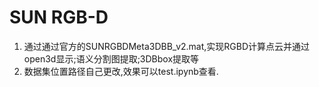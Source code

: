 
# SUN RGB-D
1. 通过通过官方的SUNRGBDMeta3DBB_v2.mat,实现RGBD计算点云并通过open3d显示;语义分割图提取;3DBbox提取等 
2. 数据集位置路径自己更改,效果可以test.ipynb查看.

